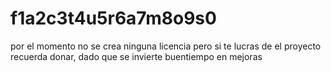 # f1a2c3t4u5r6a7m8o9s0
por el momento no se crea ninguna licencia pero si te lucras de el proyecto recuerda donar, dado que se invierte buentiempo en mejoras
